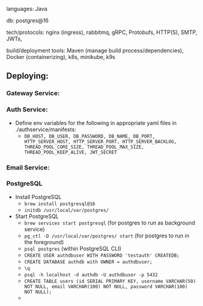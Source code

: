 languages: Java

db: postgres@16

tech/protocols: nginx (ingress), rabbitmq, gRPC, Protobufs, HTTP(S), SMTP, JWTs, 

build/deployment tools: Maven (manage build process/dependencies), Docker (containerizing), k8s, minikube, k9s


## Deploying:

### Gateway Service:



### Auth Service:
- Define env variables for the following in appropriate yaml files in ./authservice/manifests:
  - `DB_HOST, DB_USER, DB_PASSWORD, DB_NAME, DB_PORT, HTTP_SERVER_HOST, HTTP_SERVER_PORT, HTTP_SERVER_BACKLOG, THREAD_POOL_CORE_SIZE, THREAD_POOL_MAX_SIZE, THREAD_POOL_KEEP_ALIVE, JWT_SECRET`


### Email Service:


### PostgreSQL
- Install PostgreSQL
    - `brew install postgresql@16`
    - `initdb /usr/local/var/postgres/`
- Start PostgreSQL
    - `brew services start postgresql` (for postgres to run as background service)
    - `pg_ctl -D /usr/local/var/postgres/ start` (for postgres to run in the foreground)
    - `psql postgres` (within PostgreSQL CLI)
    - `CREATE USER authdbuser WITH PASSWORD 'testauth' CREATEDB;`
    - `CREATE DATABASE authdb with OWNER = authdbuser;`
    - `\q`
    - `psql -h localhost -d authdb -U authdbuser -p 5432`
    - `CREATE TABLE users (id SERIAL PRIMARY KEY, username VARCHAR(50) NOT NULL, email VARCHAR(100) NOT NULL, password VARCHAR(100) NOT NULL);`
    - 